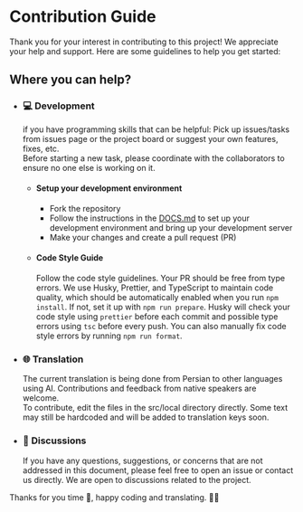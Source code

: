 # Contribution Guide

Thank you for your interest in contributing to this project! We appreciate your help and support. Here are some guidelines to help you get started:

## Where you can help?

-   ### 💻 Development

    if you have programming skills that can be helpful:
    Pick up issues/tasks from issues page or the project board or suggest your own features, fixes, etc.  
    Before starting a new task, please coordinate with the collaborators to ensure no one else is working on it.

    -   #### Setup your development environment

        -   Fork the repository
        -   Follow the instructions in the [DOCS.md](DOCS.md) to set up your development environment and bring up your development server
        -   Make your changes and create a pull request (PR)

    -   #### Code Style Guide
        Follow the code style guidelines. Your PR should be free from type errors. We use Husky, Prettier, and TypeScript to maintain code quality, which should be automatically enabled when you run `npm install`. If not, set it up with `npm run prepare`. Husky will check your code style using `prettier` before each commit and possible type errors using `tsc` before every push. You can also manually fix code style errors by running `npm run format`.

-   ### 🌐 Translation

    The current translation is being done from Persian to other languages using AI. Contributions and feedback from native speakers are welcome.  
    To contribute, edit the files in the src/local directory directly. Some text may still be hardcoded and will be added to translation keys soon.

-   ### 💬 Discussions

    If you have any questions, suggestions, or concerns that are not addressed in this document, please feel free to open an issue or contact us directly. We are open to discussions related to the project.

Thanks for you time 🙏, happy coding and translating. 👋😉
